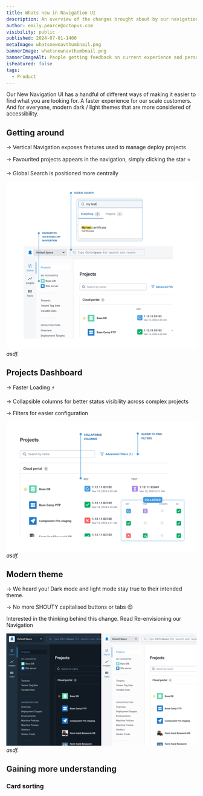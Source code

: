 ```yaml
---
title: Whats new in Navigation UI
description: An overview of the changes brought about by our navigation update.
author: emily.pearce@octopus.com
visibility: public
published: 2024-07-01-1400
metaImage: whatsnewnavthumbnail.png
bannerImage: whatsnewnavthumbnail.png
bannerImageAlt: People getting feedback on current experience and person envisioning a new experience.
isFeatured: false
tags: 
  - Product
---
```


Our New Navigation UI has a handful of different ways of making it easier to find what you are looking for. A faster experience for our scale customers. And for everyone, modern dark / light themes that are more considered of accessibility.

## Getting around 
→ Vertical Navigation exposes features used to manage deploy projects

→ Favourited projects appears in the navigation, simply clicking the star ⭐️ 

→ Global Search is positioned more centrally

![asdf](navigationfeatures.png)*asdf.*

## Projects Dashboard
→ Faster Loading ⚡️

→ Collapsible columns for better status visibility across complex projects

→ Filters for easier configuration

![asdf](projectsdashboardfeatures.png)*asdf.*

## Modern theme 
→ We heard you! Dark mode and light mode stay true to their intended theme. 

→ No more SHOUTY capitalised buttons or tabs 😌  

Interested in the thinking behind this change. Read Re-envisioning our Navigation     

![asdf](darklighttheme.png)*asdf.*

## Gaining more understanding

### Card sorting

